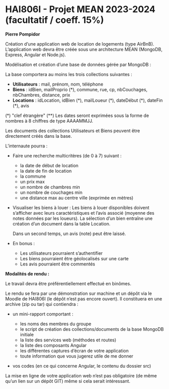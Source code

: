 # HAI806I - Projet MEAN 2023-2024 (facultatif / coeff. 15%)

**Pierre Pompidor**

Création d’une application web de location de logements (type AirBnB). L’application web devra être créée sous une architecture MEAN (MongoDB, Express, Angular et Node.js).

Modélisation et création d’une base de données gérée par MongoDB :

La base comportera au moins les trois collections suivantes :

- **Utilisateurs** : mail, prénom, nom, téléphone
- **Biens** : idBien, mailProprio (\*), commune, rue, cp, nbCouchages, nbChambres, distance, prix
- **Locations** : idLocation, idBien (\*), mailLoueur (\*), dateDébut (\*), dateFin (\*), avis

(*) "clef étrangère" (**) Les dates seront exprimées sous la forme de nombres à 8 chiffres de type AAAAMMJJ.

Les documents des collections Utilisateurs et Biens peuvent être directement créés dans la base.

L’internaute pourra :

- Faire une recherche multicritères (de 0 à 7) suivant :
  - la date de début de location
  - la date de fin de location
  - la commune
  - un prix max
  - un nombre de chambres min
  - un nombre de couchages min
  - une distance max au centre ville (exprimée en mètres)

- Visualiser les biens à louer :
  Les biens à louer disponibles doivent s’afficher avec leurs caractéristiques et l’avis associé (moyenne des notes données par les loueurs). La sélection d’un bien entraîne une création d’un document dans la table Location.

  Dans un second temps, un avis (note) peut être laissé.

- En bonus :
  - Les utilisateurs pourraient s’authentifier
  - Les biens pourraient être géolocalisés sur une carte
  - Les avis pourraient être commentés

**Modalités de rendu :**

Le travail devra être préférentiellement effectué en binômes.

Le rendu se fera par une démonstration sur machine et un dépôt via le Moodle de HAI806I (le dépôt n’est pas encore ouvert). Il constituera en une archive (zip ou tar) qui contiendra :

- un mini-rapport comportant :
  - les noms des membres du groupe
  - le script de création des collections/documents de la base MongoDB initiale
  - la liste des services web (méthodes et routes)
  - la liste des composants Angular
  - les différentes captures d’écran de votre application
  - toute information que vous jugerez utile de me donner

- vos codes (en ce qui concerne Angular, le contenu du dossier src)

La mise en ligne de votre application web n’est pas obligatoire (de même qu’un lien sur un dépôt GIT) même si cela serait intéressant.
